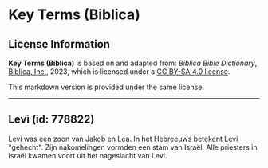 # Key Terms (Biblica)

## License Information

**Key Terms (Biblica)** is based on and adapted from: _Biblica Bible Dictionary_, [Biblica, Inc.](https://www.biblica.com/), 2023, which is licensed under a [CC BY-SA 4.0 license](https://creativecommons.org/licenses/by-sa/4.0/legalcode.en).

This markdown version is provided under the same license.



--------------------------------

## Levi (id: 778822)

Levi was een zoon van Jakob en Lea. In het Hebreeuws betekent Levi "gehecht". Zijn nakomelingen vormden een stam van Israël. Alle priesters in Israël kwamen voort uit het nageslacht van Levi.


